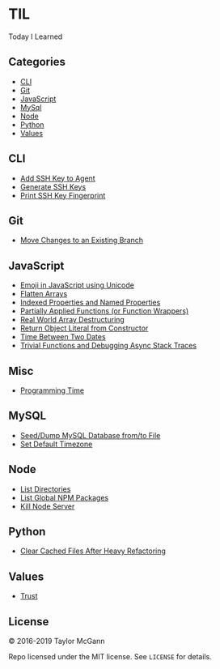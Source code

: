 # TIL
Today I Learned

## Categories
- [CLI](#CLI)
- [Git](#git)
- [JavaScript](#javascript)
- [MySql](#mysql)
- [Node](#node)
- [Python](#python)
- [Values](#values)

## CLI
- [Add SSH Key to Agent](CLI/add-ssh-key-to-agent.md)
- [Generate SSH Keys](CLI/generate-ssh-keys.md)
- [Print SSH Key Fingerprint](CLI/print-ssh-key-fingerprint.md)

## Git
- [Move Changes to an Existing Branch](git/rebase-changes-to-existing-branch.md)
 
## JavaScript
- [Emoji in JavaScript using Unicode](javascript/emoji-in-javascript.md)
- [Flatten Arrays](javascript/flatten-arrays.md)
- [Indexed Properties and Named Properties](javascript/indexed-properties-and-named-properties.md)
- [Partially Applied Functions (or Function Wrappers)](javascript/partially-applied-functions.md)
- [Real World Array Destructuring](javascript/real-world-array-destructuring.md)
- [Return Object Literal from Constructor](javascript/return-object-literal-from-constructor.md)
- [Time Between Two Dates](javascript/time-between.md)
- [Trivial Functions and Debugging Async Stack Traces](javascript/trivial-functions-and-debugging-async-stack-traces.md)

## Misc
- [Programming Time](misc/programming-time.md)

## MySQL
- [Seed/Dump MySQL Database from/to File](mysql/seed-mysql-database-from-file.md)
- [Set Default Timezone](mysql/set-default-timezone.md)

## Node
- [List Directories](node/list-directories.md)
- [List Global NPM Packages](node/list-global-npm-packages.md)
- [Kill Node Server](node/kill-node-server.md)

## Python
- [Clear Cached Files After Heavy Refactoring](python/clear-cached-files-after-heavy-refactoring.md)

## Values
- [Trust](values/trust.md)

## License
&copy; 2016-2019 Taylor McGann

Repo licensed under the MIT license. See `LICENSE` for details.
